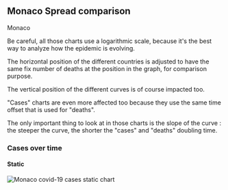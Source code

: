 ## Monaco Spread comparison 

Monaco



Be careful, all those charts use a logarithmic scale, because it's the best way to analyze how the epidemic is evolving.
 
The horizontal position of the different countries is adjusted to have the same fix number of deaths at the position in the graph, for comparison purpose.

The vertical position of the different curves is of course impacted too.

"Cases" charts are even more affected too because they use the same time offset that is used for "deaths".

The only important thing to look at in those charts is the slope of the curve : the steeper the curve, the shorter the "cases" and "deaths" doubling time.



 
### Cases over time
 
#### Static
![Monaco covid-19 cases static chart](https://raw.githubusercontent.com/madlag/coronavirus_study/master/notebooks/graphs/2020-03-20/countries/Monaco/2020-03-20_Monaco_deaths.png "Monaco covid-19 cases static chart")   

